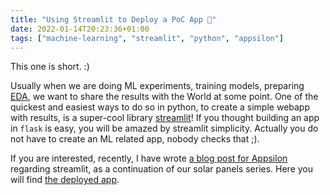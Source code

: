 ```yaml
---
title: "Using Streamlit to Deploy a PoC App 🎈"
date: 2022-01-14T20:23:36+01:00
tags: ["machine-learning", "streamlit", "python", "appsilon"]
---
```


This one is short. :)

Usually when we are doing ML experiments, training models, preparing [EDA](https://en.wikipedia.org/wiki/Exploratory_data_analysis), we want to share the results with the World at some point. 
One of the quickest and easiest ways to do so in python, to create a simple webapp with results, is a super-cool library [streamlit](https://streamlit.io/)!
If you thought building an app in `flask` is easy, you will be amazed by streamlit simplicity.
Actually you do not have to create an ML related app, nobody checks that ;). 

If you are interested, recently, I have wrote [a blog post for Appsilon](https://appsilon.com/using-streamlit-to-deploy-poc-app-part-3/) regarding streamlit, as a continuation of our solar panels series.
Here you will find [the deployed app](https://demo.appsilon.com/apps/solar-panels-detection-streamlit).
